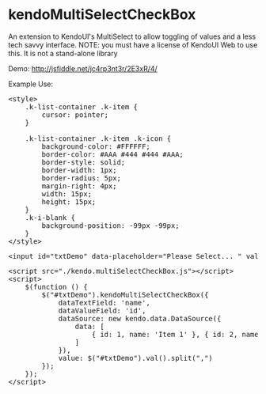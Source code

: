 kendoMultiSelectCheckBox
========================

An extension to KendoUI's MultiSelect to allow toggling of values and a less tech savvy interface. NOTE: you must have a license of KendoUI Web to use this. It is not a stand-alone library

Demo:
http://jsfiddle.net/jc4rp3nt3r/2E3xR/4/

Example Use:

<pre>
&lt;style>
    .k-list-container .k-item {
        cursor: pointer;
    }

    .k-list-container .k-item .k-icon {
        background-color: #FFFFFF;
        border-color: #AAA #444 #444 #AAA;
        border-style: solid;
        border-width: 1px;
        border-radius: 5px;
        margin-right: 4px;
        width: 15px;
        height: 15px;
    }
    .k-i-blank {
        background-position: -99px -99px;
    }
&lt;/style>
</pre>

<pre>
&lt;input id="txtDemo" data-placeholder="Please Select... " value="1,2,3,4" />
</pre>

<pre>
&lt;script src="./kendo.multiSelectCheckBox.js">&lt;/script>
&lt;script>
    $(function () {
        $("#txtDemo").kendoMultiSelectCheckBox({
            dataTextField: 'name',
            dataValueField: 'id',
            dataSource: new kendo.data.DataSource({
                data: [
                    { id: 1, name: 'Item 1' }, { id: 2, name: 'Item 2' }, { id: 3, name: 'Item 3' }, { id: 4, name: 'Item 4' }, { id: 5, name: 'Item 5' }, { id: 6, name: 'Item 6' }, { id: 7, name: 'Item 7' }
                ]
            }),
            value: $("#txtDemo").val().split(",")
        });
    });
&lt;/script>
</pre>
